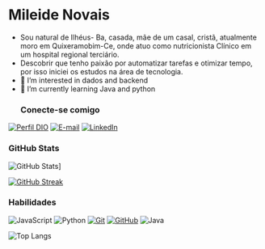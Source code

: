  # Mileide Novais 
- Sou natural de Ilhéus- Ba, casada, mãe de um casal, cristã, atualmente moro em Quixeramobim-Ce, onde atuo  como nutricionista Clínico em um hospital regional  terciário.
- Descobrir que tenho paixão por automatizar tarefas e otimizar tempo, por isso iniciei os estudos na área de tecnologia.
- 👀 I’m interested in dados and backend
- 🌱 I’m currently learning Java and python
  ### Conecte-se comigo
[![Perfil DIO](https://img.shields.io/badge/-Meu%20Perfil%20na%20DIO-30A3DC?style=for-the-badge)](https://www.dio.me/users/mileide_financeiro)
[![E-mail](https://img.shields.io/badge/-Email-000?style=for-the-badge&logo=microsoft-outlook&logoColor=E94D5F)](mailto:mileide.financeiro@gmail.com)
[![LinkedIn](https://img.shields.io/badge/-LinkedIn-000?style=for-the-badge&logo=linkedin&logoColor=30A3DC)](https://www.linkedin.com/in/mileide-novais-7934164a/)

### GitHub Stats
![GitHub Stats](https://github-readme-stats.vercel.app/api?username=MileideNovais&theme=bear&background=000_color=000&border_color=30A3DC&dates=FFF_icons=true&icon_color=30A3DC&title_color=E94D5F&text_color=FFF)]

[![GitHub Streak](https://streak-stats.demolab.com/?user=MileideNovais&theme=bear&background=000&border=30A3DC&dates=FFF)](https://git.io/streak-stats)

### Habilidades
![JavaScript](https://img.shields.io/badge/JavaScript-000?style=for-the-badge&logo=javascript&logoColor=30A3DC)
![Python](https://img.shields.io/badge/Python-000?style=for-the-badge&logo=python)
[![Git](https://img.shields.io/badge/Git-000?style=for-the-badge&logo=git&logoColor=E94D5F)](https://git-scm.com/doc) 
[![GitHub](https://img.shields.io/badge/GitHub-000?style=for-the-badge&logo=github&logoColor=30A3DC)](https://docs.github.com/)
![Java](https://img.shields.io/badge/Java-000?style=for-the-badge&logo=java)

![Top Langs](https://github-readme-stats-git-masterrstaa-rickstaa.vercel.app/api/top-langs/?username=MileideNovais&layout=compact&bg_color=000&border_color=30A3DC&title_color=E94D5F&text_color=FFF)
